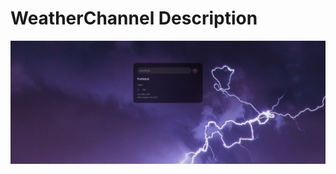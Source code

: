 # WeatherChannel Description

<!-- Links -->




<!-- Screenshot -->

![Screenshot of page](./127.0.0.1_5501_index.html%20(2).png)

